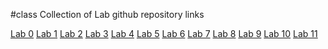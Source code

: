 #class
Collection of Lab github repository links

[Lab 0](https://github.com/Duran-Calpoly/lab0-isaacericsson222)
[Lab 1](https://github.com/Duran-Calpoly/lab1-isaacericsson222)
[Lab 2](https://github.com/Duran-Calpoly/lab2-isaacericsson222)
[Lab 3](https://github.com/Duran-Calpoly/lab-3-isaacericsson222)
[Lab 4](https://github.com/Duran-Calpoly/lab4-isaacericsson222)
[Lab 5](https://github.com/Duran-Calpoly/lab-5-isaacericsson222)
[Lab 6](https://github.com/Duran-Calpoly/lab-6-isaacericsson222)
[Lab 7](https://github.com/Duran-Calpoly/lab-7-isaacericsson222)
[Lab 8](https://github.com/Duran-Calpoly/lab-8-cs202-isaacericsson222)
[Lab 9](https://github.com/Duran-Calpoly/lab-9-isaacericsson222)
[Lab 10](https://github.com/Duran-Calpoly/lab-10-isaacericsson222)
[Lab 11](https://github.com/Duran-Calpoly/lab-11-isaacericsson222)








